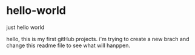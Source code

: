 # hello-world
just  hello world 

hello, this is my first gitHub projects. 
i'm trying to create a new brach and change this readme file to see what will hanppen.
